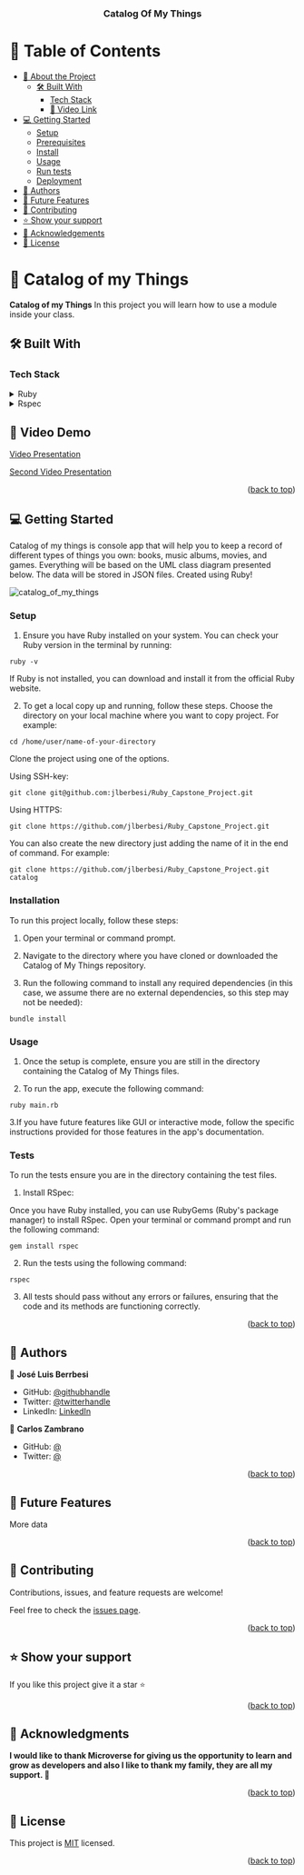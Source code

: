 <a name="readme-top"></a>

<div align="center">
  <h3><b>Catalog Of My Things</b></h3>
</div>


<a name="readme-top"></a>

# 📗 Table of Contents

- [📖 About the Project](#about-project)
  - [🛠 Built With](#built-with)
    - [Tech Stack](#tech-stack)
    - [🚀 Video Link](#video-demo)
- [💻 Getting Started](#getting-started)
  - [Setup](#setup)
  - [Prerequisites](#prerequisites)
  - [Install](#install)
  - [Usage](#usage)
  - [Run tests](#run-tests)
  - [Deployment](#triangular_flag_on_post-deployment)
- [👥 Authors](#authors)
- [🔭 Future Features](#future-features)
- [🤝 Contributing](#contributing)
- [⭐️ Show your support](#support)
- [🙏 Acknowledgements](#acknowledgements)
- [📝 License](#license)

<!-- PROJECT DESCRIPTION -->

# 📖 Catalog of my Things <a name="about-project"></a>

**Catalog of my Things** In this project you will learn how to use a module inside your class.

## 🛠 Built With <a name="built-with"></a>

### Tech Stack <a name="tech-stack"></a>

<details>
<summary>Ruby</summary>
  <ul>
    <li><a href="https://www.ruby-lang.org/">Ruby</a></li>
  </ul>
</details>
<details>
<summary>Rspec</summary>
  <ul>
    <li><a href="https://rspec.info/">Rspec</a></li>
  </ul>
</details>

## 🚀 Video Demo <a name="video-demo"></a>

[Video Presentation](https://www.loom.com/share/63eefe0879174ddb891b48e650aa394b)

[Second Video Presentation](https://www.loom.com/share/c21b34bd3dca4377846207e01a6c1573?sid=3db9a765-3bd1-413e-811e-1039527732a1)

<p align="right">(<a href="#readme-top">back to top</a>)</p>

## 💻 Getting Started <a name="getting-started"></a>
Catalog of my things is console app that will help you to keep a record of different types of things you own: books, music albums, movies, and games. Everything will be based on the UML class diagram presented below. The data will be stored in JSON files.
Created using Ruby!

![catalog_of_my_things](https://github.com/microverseinc/curriculum-ruby/blob/main/group-capstone/images/catalog_of_my_things.png)

### Setup <a name="setup"></a>

1. Ensure you have Ruby installed on your system. You can check your Ruby version in the terminal by running:

```
ruby -v
```

If Ruby is not installed, you can download and install it from the official Ruby website.

2. To get a local copy up and running, follow these steps.
Choose the directory on your local machine where you want to copy project. For example:
```
cd /home/user/name-of-your-directory
```

Clone the project using one of the options.

Using SSH-key:
```
git clone git@github.com:jlberbesi/Ruby_Capstone_Project.git
```

Using HTTPS:

```
git clone https://github.com/jlberbesi/Ruby_Capstone_Project.git
```
You can also create the new directory just adding the name of it in the end of command. For example:

```
git clone https://github.com/jlberbesi/Ruby_Capstone_Project.git catalog
```
### Installation <a name="installation"></a>

To run this project locally, follow these steps:

1. Open your terminal or command prompt.

2. Navigate to the directory where you have cloned or downloaded the Catalog of My Things repository.

3. Run the following command to install any required dependencies (in this case, we assume there are no external dependencies, so this step may not be needed):

```
bundle install
```

### Usage <a name="usage"></a>

1. Once the setup is complete, ensure you are still in the directory containing the Catalog of My Things files.

2. To run the app, execute the following command:

```
ruby main.rb
```

3.If you have future features like GUI or interactive mode, follow the specific instructions provided for those features in the app's documentation.

### Tests <a name="tests"></a>

To run the tests ensure you are in the directory containing the test files.

1. Install RSpec:

Once you have Ruby installed, you can use RubyGems (Ruby's package manager) to install RSpec. Open your terminal or command prompt and run the following command:

```
gem install rspec
```

2. Run the tests using the following command:

```
rspec
```

3. All tests should pass without any errors or failures, ensuring that the code and its methods are functioning correctly.

<p align="right">(<a href="#readme-top">back to top</a>)</p>

<!-- AUTHORS -->

## 👥 Authors <a name="authors"></a>

👤 **José Luis Berrbesi**

- GitHub: [@githubhandle](https://github.com/jlberbesi)
- Twitter: [@twitterhandle](https://twitter.com/imberbesi)
- LinkedIn: [LinkedIn](https://www.linkedin.com/in/jlberbesi/)

👤 **Carlos Zambrano**

- GitHub: [@](https://github.com/CarlosZ96)
- Twitter: [@](https://twitter.com/ELZambrano2)

<p align="right">(<a href="#readme-top">back to top</a>)</p>

<!-- FUTURE FEATURES -->

## 🔭 Future Features <a name="future-features"></a>

More data

<p align="right">(<a href="#readme-top">back to top</a>)</p>

<!-- CONTRIBUTING -->

## 🤝 Contributing <a name="contributing"></a>

Contributions, issues, and feature requests are welcome!

Feel free to check the [issues page](../../issues/).

<p align="right">(<a href="#readme-top">back to top</a>)</p>

<!-- SUPPORT -->

## ⭐️ Show your support <a name="support"></a>

If you like this project give it a star ⭐️

<p align="right">(<a href="#readme-top">back to top</a>)</p>

<!-- ACKNOWLEDGEMENTS -->

## 🙏 Acknowledgments <a name="acknowledgements"></a>

**I would like to thank Microverse for giving us the opportunity to learn and grow as developers and also I like to thank my family, they are all my support. 🌟**

<p align="right">(<a href="#readme-top">back to top</a>)</p>

<!-- LICENSE -->

## 📝 License <a name="license"></a>

This project is [MIT](./LICENSE) licensed.

<p align="right">(<a href="#readme-top">back to top</a>)</p>